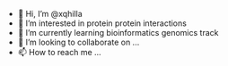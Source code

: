 - 👋 Hi, I’m @xqhilla
- 👀 I’m interested in protein protein interactions
- 🌱 I’m currently learning bioinformatics genomics track
- 💞️ I’m looking to collaborate on ...
- 📫 How to reach me ...

<!---
xqhilla/xqhilla is a ✨ special ✨ repository because its `README.md` (this file) appears on your GitHub profile.
You can click the Preview link to take a look at your changes.
--->
